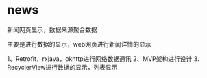 # news
新闻网页显示，数据来源聚合数据


主要是进行数据的显示，web网页进行新闻详情的显示

1、Retrofit，rxjava，okhttp进行网络数据通讯
2、MVP架构进行设计
3、RecyclerView进行数据的显示，列表显示
